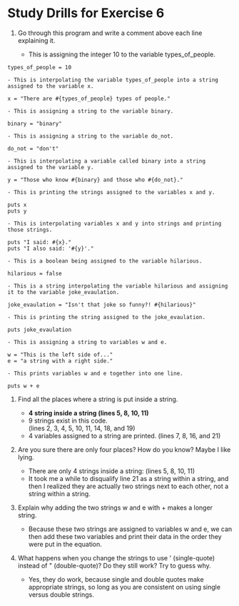 # Study Drills for Exercise 6

1. Go through this program and write a comment above each line explaining it.

    - This is assigning the integer 10 to the variable types_of_people.

```
types_of_people = 10
```

    - This is interpolating the variable types_of_people into a string assigned to the variable x.

```
x = "There are #{types_of_people} types of people."
```

    - This is assigning a string to the variable binary.

```
binary = "binary"
```

    - This is assigning a string to the variable do_not.

```
do_not = "don't"
```

    - This is interpolating a variable called binary into a string assigned to the variable y.

```
y = "Those who know #{binary} and those who #{do_not}."
```

    - This is printing the strings assigned to the variables x and y.

```
puts x
puts y
```

    - This is interpolating variables x and y into strings and printing those strings.

```
puts "I said: #{x}."
puts "I also said: '#{y}'."
```

    - This is a boolean being assigned to the variable hilarious.

```
hilarious = false
```

    - This is a string interpolating the variable hilarious and assigning it to the variable joke_evaulation.

```
joke_evaulation = "Isn't that joke so funny?! #{hilarious}"
```

    - This is printing the string assigned to the joke_evaulation.

```
puts joke_evaulation
```

    - This is assigning a string to variables w and e.

```
w = "This is the left side of..."
e = "a string with a right side."
```

    - This prints variables w and e together into one line.

```
puts w + e  
```

1. Find all the places where a string is put inside a string.

    - **4 string inside a string
    (lines 5, 8, 10, 11)**
    - 9 strings exist in this code.  
    (lines 2, 3, 4, 5, 10, 11, 14, 18, and 19)
    - 4 variables assigned to a string are printed.
    (lines 7, 8, 16, and 21)

1. Are you sure there are only four places? How do you know? Maybe I like lying.
    - There are only 4 strings inside a string: (lines 5, 8, 10, 11)
    - It took me a while to disqualify line 21 as a string within a string, and then I realized they are actually two strings next to each other, not a string within a string.

1. Explain why adding the two strings w and e with + makes a longer string.

    - Because these two strings are assigned to variables w and e, we can then add these two variables and print their data in the order they were put in the equation.

1. What happens when you change the strings to use ' (single-quote) instead of " (double-quote)? Do they still work? Try to guess why.
    - Yes, they do work, because single and double quotes make appropriate strings, so long as you are consistent on using single versus double strings.
